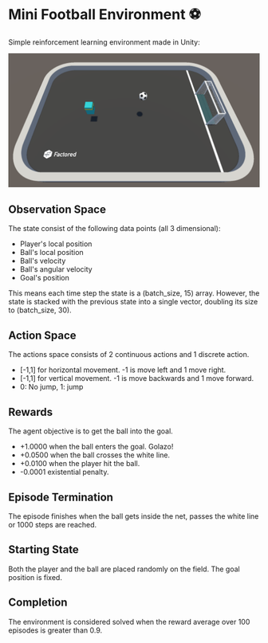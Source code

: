 # Mini Football Environment ⚽
Simple reinforcement learning environment made in Unity:

![Screenshot](img/demo.png)

## Observation Space
The state consist of the following data points (all 3 dimensional):
- Player's local position
- Ball's local position
- Ball's velocity
- Ball's angular velocity
- Goal's position

This means each time step the state is a (batch_size, 15) array. However, the state is stacked with the previous state into a single vector, doubling its size to (batch_size, 30).

## Action Space
The actions space consists of 2 continuous actions and 1 discrete action.
- [-1,1] for horizontal movement. -1 is move left and 1 move right.
- [-1,1] for vertical movement. -1 is move backwards and 1 move forward.
- 0: No jump, 1: jump

## Rewards
The agent objective is to get the ball into the goal. 
 - +1.0000 when the ball enters the goal. Golazo!
 - +0.0500 when the ball crosses the white line. 
 - +0.0100 when the player hit the ball.
 - -0.0001 existential penalty.
 
 ## Episode Termination
 The episode finishes when the ball gets inside the net, passes the white line or 1000 steps are reached.
 
 ## Starting State
 Both the player and the ball are placed randomly on the field. The goal position is fixed.
 
 ## Completion
 The environment is considered solved when the reward average over 100 episodes is greater than 0.9.

